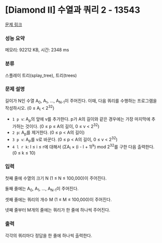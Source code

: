 # [Diamond II] 수열과 쿼리 2 - 13543 

[문제 링크](https://www.acmicpc.net/problem/13543) 

### 성능 요약

메모리: 92212 KB, 시간: 2348 ms

### 분류

스플레이 트리(splay_tree), 트리(trees)

### 문제 설명

<p>길이가 N인 수열 A<sub>0</sub>, A<sub><span style="font-size:10.8333px">1</span></sub>, ..., A<sub>N-1</sub>이 주어진다. 이때, 다음 쿼리를 수행하는 프로그램을 작성하시오. (0 ≤ A<sub>i</sub> < 2<sup>32</sup>)</p>

<ul>
	<li><code>1 p v</code>: A<sub>p</sub>의 앞에 v를 추가한다. p가 A의 길이와 같은 경우에는 가장 마지막에 추가하는 것이다. (0 ≤ p ≤ A의 길이, 0 ≤ v < 2<sup>32</sup>)</li>
	<li><code>2 p</code>: A<sub>p</sub>를 제거한다. (0 ≤ p < A의 길이)</li>
	<li><code>3 p v</code>: A<sub>p</sub>를 v로 바꾼다. (0 ≤ p < A의 길이, 0 ≤ v < 2<sup>32</sup>)</li>
	<li><code>4 l r k</code>: l ≤ i ≤ r에 대해서 (ΣA<sub>i</sub> × (i - l + 1)<sup>k</sup>) mod 2<sup>32</sup>를 구한 다음 출력한다. (0 ≤ k ≤ 10)</li>
</ul>

### 입력 

 <p>첫째 줄에 수열의 크기 N (1 ≤ N ≤ 100,000)이 주어진다.</p>

<p>둘째 줄에는 A<sub>0</sub>, A<sub>1</sub>, ..., A<sub>N-1</sub>이 주어진다.</p>

<p>셋째 줄에는 쿼리의 개수 M (1 ≤ M ≤ 100,000)이 주어진다.</p>

<p>넷째 줄부터 M개의 줄에는 쿼리가 한 줄에 하나씩 주어진다.</p>

### 출력 

 <p>각각의 쿼리마다 정답을 한 줄에 하나씩 출력한다.</p>

